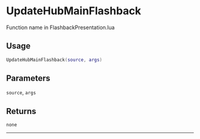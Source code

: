 # UpdateHubMainFlashback
Function name in FlashbackPresentation.lua
## Usage
```lua
UpdateHubMainFlashback(source, args)
```
## Parameters
`source`, `args`
## Returns
`none`

---